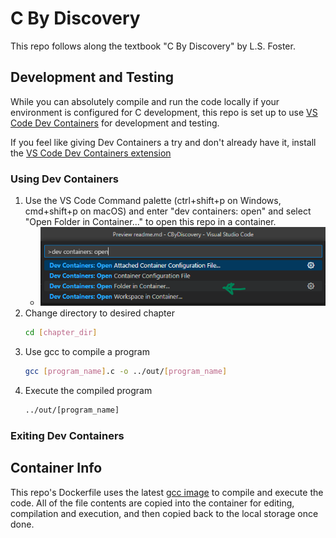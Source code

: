 # C By Discovery
This repo follows along the textbook "C By Discovery" by L.S. Foster.

## Development and Testing
While you can absolutely compile and run the code locally if your environment is configured for C development, this repo is set up to use [VS Code Dev Containers](https://code.visualstudio.com/docs/devcontainers/containers) for development and testing.

If you feel like giving Dev Containers a try and don't already have it, install the [VS Code Dev Containers extension](https://marketplace.visualstudio.com/items?itemName=ms-vscode-remote.remote-containers)

### Using Dev Containers
1. Use the VS Code Command palette (ctrl+shift+p on Windows, cmd+shift+p on macOS) and enter "dev containers: open" and select "Open Folder in Container..." to open this repo in a container.
    - ![Command Palette](./images/command-palette.png)
2. Change directory to desired chapter
    ```bash
    cd [chapter_dir]
    ```
3. Use gcc to compile a program
    ```bash
    gcc [program_name].c -o ../out/[program_name]
    ```
4. Execute the compiled program
    ```bash
    ../out/[program_name]
    ```

### Exiting Dev Containers


## Container Info
This repo's Dockerfile uses the latest [gcc image](https://hub.docker.com/_/gcc/) to compile and execute the code. All of the file contents are copied into the container for editing, compilation and execution, and then copied back to the local storage once done.

